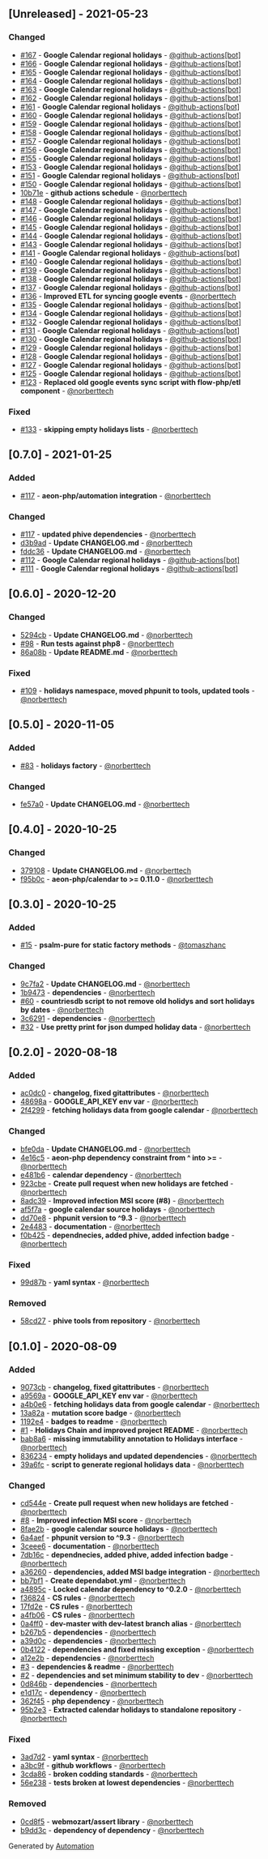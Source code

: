 ## [Unreleased] - 2021-05-23

### Changed
- [#167](https://github.com/aeon-php/calendar-holidays/pull/167) - **Google Calendar regional holidays** - [@github-actions[bot]](https://github.com/apps/github-actions)
- [#166](https://github.com/aeon-php/calendar-holidays/pull/166) - **Google Calendar regional holidays** - [@github-actions[bot]](https://github.com/apps/github-actions)
- [#165](https://github.com/aeon-php/calendar-holidays/pull/165) - **Google Calendar regional holidays** - [@github-actions[bot]](https://github.com/apps/github-actions)
- [#164](https://github.com/aeon-php/calendar-holidays/pull/164) - **Google Calendar regional holidays** - [@github-actions[bot]](https://github.com/apps/github-actions)
- [#163](https://github.com/aeon-php/calendar-holidays/pull/163) - **Google Calendar regional holidays** - [@github-actions[bot]](https://github.com/apps/github-actions)
- [#162](https://github.com/aeon-php/calendar-holidays/pull/162) - **Google Calendar regional holidays** - [@github-actions[bot]](https://github.com/apps/github-actions)
- [#161](https://github.com/aeon-php/calendar-holidays/pull/161) - **Google Calendar regional holidays** - [@github-actions[bot]](https://github.com/apps/github-actions)
- [#160](https://github.com/aeon-php/calendar-holidays/pull/160) - **Google Calendar regional holidays** - [@github-actions[bot]](https://github.com/apps/github-actions)
- [#159](https://github.com/aeon-php/calendar-holidays/pull/159) - **Google Calendar regional holidays** - [@github-actions[bot]](https://github.com/apps/github-actions)
- [#158](https://github.com/aeon-php/calendar-holidays/pull/158) - **Google Calendar regional holidays** - [@github-actions[bot]](https://github.com/apps/github-actions)
- [#157](https://github.com/aeon-php/calendar-holidays/pull/157) - **Google Calendar regional holidays** - [@github-actions[bot]](https://github.com/apps/github-actions)
- [#156](https://github.com/aeon-php/calendar-holidays/pull/156) - **Google Calendar regional holidays** - [@github-actions[bot]](https://github.com/apps/github-actions)
- [#155](https://github.com/aeon-php/calendar-holidays/pull/155) - **Google Calendar regional holidays** - [@github-actions[bot]](https://github.com/apps/github-actions)
- [#153](https://github.com/aeon-php/calendar-holidays/pull/153) - **Google Calendar regional holidays** - [@github-actions[bot]](https://github.com/apps/github-actions)
- [#151](https://github.com/aeon-php/calendar-holidays/pull/151) - **Google Calendar regional holidays** - [@github-actions[bot]](https://github.com/apps/github-actions)
- [#150](https://github.com/aeon-php/calendar-holidays/pull/150) - **Google Calendar regional holidays** - [@github-actions[bot]](https://github.com/apps/github-actions)
- [10b71e](https://github.com/aeon-php/calendar-holidays/commit/10b71ec5219650edcf7c6acfc91992a15d0ebf37) - **github actions schedule** - [@norberttech](https://github.com/norberttech)
- [#148](https://github.com/aeon-php/calendar-holidays/pull/148) - **Google Calendar regional holidays** - [@github-actions[bot]](https://github.com/apps/github-actions)
- [#147](https://github.com/aeon-php/calendar-holidays/pull/147) - **Google Calendar regional holidays** - [@github-actions[bot]](https://github.com/apps/github-actions)
- [#146](https://github.com/aeon-php/calendar-holidays/pull/146) - **Google Calendar regional holidays** - [@github-actions[bot]](https://github.com/apps/github-actions)
- [#145](https://github.com/aeon-php/calendar-holidays/pull/145) - **Google Calendar regional holidays** - [@github-actions[bot]](https://github.com/apps/github-actions)
- [#144](https://github.com/aeon-php/calendar-holidays/pull/144) - **Google Calendar regional holidays** - [@github-actions[bot]](https://github.com/apps/github-actions)
- [#143](https://github.com/aeon-php/calendar-holidays/pull/143) - **Google Calendar regional holidays** - [@github-actions[bot]](https://github.com/apps/github-actions)
- [#141](https://github.com/aeon-php/calendar-holidays/pull/141) - **Google Calendar regional holidays** - [@github-actions[bot]](https://github.com/apps/github-actions)
- [#140](https://github.com/aeon-php/calendar-holidays/pull/140) - **Google Calendar regional holidays** - [@github-actions[bot]](https://github.com/apps/github-actions)
- [#139](https://github.com/aeon-php/calendar-holidays/pull/139) - **Google Calendar regional holidays** - [@github-actions[bot]](https://github.com/apps/github-actions)
- [#138](https://github.com/aeon-php/calendar-holidays/pull/138) - **Google Calendar regional holidays** - [@github-actions[bot]](https://github.com/apps/github-actions)
- [#137](https://github.com/aeon-php/calendar-holidays/pull/137) - **Google Calendar regional holidays** - [@github-actions[bot]](https://github.com/apps/github-actions)
- [#136](https://github.com/aeon-php/calendar-holidays/pull/136) - **Improved ETL for syncing google events** - [@norberttech](https://github.com/norberttech)
- [#135](https://github.com/aeon-php/calendar-holidays/pull/135) - **Google Calendar regional holidays** - [@github-actions[bot]](https://github.com/apps/github-actions)
- [#134](https://github.com/aeon-php/calendar-holidays/pull/134) - **Google Calendar regional holidays** - [@github-actions[bot]](https://github.com/apps/github-actions)
- [#132](https://github.com/aeon-php/calendar-holidays/pull/132) - **Google Calendar regional holidays** - [@github-actions[bot]](https://github.com/apps/github-actions)
- [#131](https://github.com/aeon-php/calendar-holidays/pull/131) - **Google Calendar regional holidays** - [@github-actions[bot]](https://github.com/apps/github-actions)
- [#130](https://github.com/aeon-php/calendar-holidays/pull/130) - **Google Calendar regional holidays** - [@github-actions[bot]](https://github.com/apps/github-actions)
- [#129](https://github.com/aeon-php/calendar-holidays/pull/129) - **Google Calendar regional holidays** - [@github-actions[bot]](https://github.com/apps/github-actions)
- [#128](https://github.com/aeon-php/calendar-holidays/pull/128) - **Google Calendar regional holidays** - [@github-actions[bot]](https://github.com/apps/github-actions)
- [#127](https://github.com/aeon-php/calendar-holidays/pull/127) - **Google Calendar regional holidays** - [@github-actions[bot]](https://github.com/apps/github-actions)
- [#125](https://github.com/aeon-php/calendar-holidays/pull/125) - **Google Calendar regional holidays** - [@github-actions[bot]](https://github.com/apps/github-actions)
- [#123](https://github.com/aeon-php/calendar-holidays/pull/123) - **Replaced old google events sync script with flow-php/etl component** - [@norberttech](https://github.com/norberttech)

### Fixed
- [#133](https://github.com/aeon-php/calendar-holidays/pull/133) - **skipping empty holidays lists** - [@norberttech](https://github.com/norberttech)

## [0.7.0] - 2021-01-25

### Added
- [#117](https://github.com/aeon-php/calendar-holidays/pull/117) - **aeon-php/automation integration** - [@norberttech](https://github.com/norberttech)

### Changed
- [#117](https://github.com/aeon-php/calendar-holidays/pull/117) - **updated phive dependencies** - [@norberttech](https://github.com/norberttech)
- [d3b9ad](https://github.com/aeon-php/calendar-holidays/commit/d3b9adf3b8b4c14ce6dab2ab6a667b6538b24470) - **Update CHANGELOG.md** - [@norberttech](https://github.com/norberttech)
- [fddc36](https://github.com/aeon-php/calendar-holidays/commit/fddc36a558a736deb0210037c21fd97d5e19c9b0) - **Update CHANGELOG.md** - [@norberttech](https://github.com/norberttech)
- [#112](https://github.com/aeon-php/calendar-holidays/pull/112) - **Google Calendar regional holidays** - [@github-actions[bot]](https://github.com/apps/github-actions)
- [#111](https://github.com/aeon-php/calendar-holidays/pull/111) - **Google Calendar regional holidays** - [@github-actions[bot]](https://github.com/apps/github-actions)

## [0.6.0] - 2020-12-20

### Changed
- [5294cb](https://github.com/aeon-php/calendar-holidays/commit/5294cbabedc8e7f6919682f0191ea6fc8dc21734) - **Update CHANGELOG.md** - [@norberttech](https://github.com/norberttech)
- [#98](https://github.com/aeon-php/calendar-holidays/pull/98) - **Run tests against php8** - [@norberttech](https://github.com/norberttech)
- [86a08b](https://github.com/aeon-php/calendar-holidays/commit/86a08b52e98e20335ed21b4ff785afb1c0eb0526) - **Update README.md** - [@norberttech](https://github.com/norberttech)

### Fixed
- [#109](https://github.com/aeon-php/calendar-holidays/pull/109) - **holidays namespace, moved phpunit to tools, updated tools** - [@norberttech](https://github.com/norberttech)

## [0.5.0] - 2020-11-05

### Added
- [#83](https://github.com/aeon-php/calendar-holidays/pull/83) - **holidays factory** - [@norberttech](https://github.com/norberttech)

### Changed
- [fe57a0](https://github.com/aeon-php/calendar-holidays/commit/fe57a0be9b517b1539d329e6a89cb303526f93fd) - **Update CHANGELOG.md** - [@norberttech](https://github.com/norberttech)

## [0.4.0] - 2020-10-25

### Changed
- [379108](https://github.com/aeon-php/calendar-holidays/commit/37910869a2ab22395333b83a5e75eabe7b7c95fa) - **Update CHANGELOG.md** - [@norberttech](https://github.com/norberttech)
- [f95b0c](https://github.com/aeon-php/calendar-holidays/commit/f95b0c7e6e15e614d47838a69fac81fb2b3dd48a) - **aeon-php/calendar to >= 0.11.0** - [@norberttech](https://github.com/norberttech)

## [0.3.0] - 2020-10-25

### Added
- [#15](https://github.com/aeon-php/calendar-holidays/pull/15) - **psalm-pure for static factory methods** - [@tomaszhanc](https://github.com/tomaszhanc)

### Changed
- [9c7fa2](https://github.com/aeon-php/calendar-holidays/commit/9c7fa21be9ea58fe05f4010ed155869300753a7b) - **Update CHANGELOG.md** - [@norberttech](https://github.com/norberttech)
- [1b9473](https://github.com/aeon-php/calendar-holidays/commit/1b9473ffbb68689c0ee9a829c01fa2f6f9bf9d23) - **dependencies** - [@norberttech](https://github.com/norberttech)
- [#60](https://github.com/aeon-php/calendar-holidays/pull/60) - **countriesdb script to not remove old holidys and sort holidays by dates** - [@norberttech](https://github.com/norberttech)
- [3c6291](https://github.com/aeon-php/calendar-holidays/commit/3c6291561e2490b9bee44c21b2cf83f96550c78b) - **dependencies** - [@norberttech](https://github.com/norberttech)
- [#32](https://github.com/aeon-php/calendar-holidays/pull/32) - **Use pretty print for json dumped holiday data** - [@norberttech](https://github.com/norberttech)

## [0.2.0] - 2020-08-18

### Added
- [ac0dc0](https://github.com/aeon-php/calendar-holidays/commit/ac0dc07de6d5665efdae9ce47dc4b5d047617bc6) - **changelog, fixed gitattributes** - [@norberttech](https://github.com/norberttech)
- [48698a](https://github.com/aeon-php/calendar-holidays/commit/48698ad1ed155733fc0ca7f040309b91080f98a8) - **GOOGLE_API_KEY env var** - [@norberttech](https://github.com/norberttech)
- [2f4299](https://github.com/aeon-php/calendar-holidays/commit/2f4299a4a6af35ee54e9503be1c45584d009c68e) - **fetching holidays data from google calendar** - [@norberttech](https://github.com/norberttech)

### Changed
- [bfe0da](https://github.com/aeon-php/calendar-holidays/commit/bfe0da01d944e9aa608679d229b5e9685b8c28fa) - **Update CHANGELOG.md** - [@norberttech](https://github.com/norberttech)
- [4e16c5](https://github.com/aeon-php/calendar-holidays/commit/4e16c5ef0971a4fc913f55344540bca9425a0463) - **aeon-php dependency constraint from ^ into >=** - [@norberttech](https://github.com/norberttech)
- [e481b6](https://github.com/aeon-php/calendar-holidays/commit/e481b6b19935c12f77135811c771957db836521b) - **calendar dependency** - [@norberttech](https://github.com/norberttech)
- [923cbe](https://github.com/aeon-php/calendar-holidays/commit/923cbe254a949ea69dd697cc23ed3e65a432c530) - **Create pull request when new holidays are fetched** - [@norberttech](https://github.com/norberttech)
- [8adc39](https://github.com/aeon-php/calendar-holidays/commit/8adc39325253583378ecadf6fc001372ccf66929) - **Improved infection MSI score (#8)** - [@norberttech](https://github.com/norberttech)
- [af5f7a](https://github.com/aeon-php/calendar-holidays/commit/af5f7aa83da3754283c0aeb1b04f2c8ae5c37f58) - **google calendar source holidays** - [@norberttech](https://github.com/norberttech)
- [dd70e8](https://github.com/aeon-php/calendar-holidays/commit/dd70e8321f6ea002ba0dc086114d100866452b89) - **phpunit version to ^9.3** - [@norberttech](https://github.com/norberttech)
- [2e4483](https://github.com/aeon-php/calendar-holidays/commit/2e44836d2acce20d8aaf4509e6cabdaa8b0d6539) - **documentation** - [@norberttech](https://github.com/norberttech)
- [f0b425](https://github.com/aeon-php/calendar-holidays/commit/f0b42598075041587ab40d7c105977d4659aaa19) - **dependnecies, added phive, added infection badge** - [@norberttech](https://github.com/norberttech)

### Fixed
- [99d87b](https://github.com/aeon-php/calendar-holidays/commit/99d87b02ec6ab70ab42fa62ee8f056bceeac08d4) - **yaml syntax** - [@norberttech](https://github.com/norberttech)

### Removed
- [58cd27](https://github.com/aeon-php/calendar-holidays/commit/58cd279182b4d6b15f709233d1afc72b8d9a9e44) - **phive tools from repository** - [@norberttech](https://github.com/norberttech)

## [0.1.0] - 2020-08-09

### Added
- [9073cb](https://github.com/aeon-php/calendar-holidays/commit/9073cb1aa2e8084a9509b68d7283b8464e4276c0) - **changelog, fixed gitattributes** - [@norberttech](https://github.com/norberttech)
- [a9569a](https://github.com/aeon-php/calendar-holidays/commit/a9569ac5e4665562c7747fd65633232e9f5bc7d0) - **GOOGLE_API_KEY env var** - [@norberttech](https://github.com/norberttech)
- [a4b0e6](https://github.com/aeon-php/calendar-holidays/commit/a4b0e6dbde1ff451c64e1b54f35e89f42f726a76) - **fetching holidays data from google calendar** - [@norberttech](https://github.com/norberttech)
- [13a82a](https://github.com/aeon-php/calendar-holidays/commit/13a82a680c3ab06f88a9bcdc15ae6df4140b201b) - **mutation score badge** - [@norberttech](https://github.com/norberttech)
- [1192e4](https://github.com/aeon-php/calendar-holidays/commit/1192e43886ba959a111c6d55dc1d89c05342b899) - **badges to readme** - [@norberttech](https://github.com/norberttech)
- [#1](https://github.com/aeon-php/calendar-holidays/pull/1) - **Holidays Chain and improved project README** - [@norberttech](https://github.com/norberttech)
- [bab8a6](https://github.com/aeon-php/calendar-holidays/commit/bab8a692fc88671e98951fceaeeb7ec1508fae16) - **missing immutability annotation to Holidays interface** - [@norberttech](https://github.com/norberttech)
- [836234](https://github.com/aeon-php/calendar-holidays/commit/836234ee83f57dcd241cc6bccd8b2bad694039d0) - **empty holidays and updated dependencies** - [@norberttech](https://github.com/norberttech)
- [39a6fc](https://github.com/aeon-php/calendar-holidays/commit/39a6fc77f3a134e03b4fee6b7e89d40d5c0c9bb0) - **script to generate regional holidays data** - [@norberttech](https://github.com/norberttech)

### Changed
- [cd544e](https://github.com/aeon-php/calendar-holidays/commit/cd544ece0f5622ecbdcd4cdc0d923576a5f99407) - **Create pull request when new holidays are fetched** - [@norberttech](https://github.com/norberttech)
- [#8](https://github.com/aeon-php/calendar-holidays/pull/8) - **Improved infection MSI score** - [@norberttech](https://github.com/norberttech)
- [8fae2b](https://github.com/aeon-php/calendar-holidays/commit/8fae2b13766c09a1bf7ef8ed0f91492723bba4a5) - **google calendar source holidays** - [@norberttech](https://github.com/norberttech)
- [6a4aef](https://github.com/aeon-php/calendar-holidays/commit/6a4aef7e95ed535ac38173ee382d73c292630795) - **phpunit version to ^9.3** - [@norberttech](https://github.com/norberttech)
- [3ceee6](https://github.com/aeon-php/calendar-holidays/commit/3ceee6d2e70fd51645da5c7143a65c1a61f8efe4) - **documentation** - [@norberttech](https://github.com/norberttech)
- [7db16c](https://github.com/aeon-php/calendar-holidays/commit/7db16c66b1e58cd4a532fdd0e9b7d10a2f6c4c27) - **dependnecies, added phive, added infection badge** - [@norberttech](https://github.com/norberttech)
- [a36260](https://github.com/aeon-php/calendar-holidays/commit/a3626060041f8c81b9bfa99a10ba74262a0addd5) - **dependencies, added MSI badge integration** - [@norberttech](https://github.com/norberttech)
- [bb7bf1](https://github.com/aeon-php/calendar-holidays/commit/bb7bf129bf47ec174a15e0e5eb8e2741666513c7) - **Create dependabot.yml** - [@norberttech](https://github.com/norberttech)
- [a4895c](https://github.com/aeon-php/calendar-holidays/commit/a4895c5856f9683f1fe8618589ada54f89ea43ad) - **Locked calendar dependency to ^0.2.0** - [@norberttech](https://github.com/norberttech)
- [f36824](https://github.com/aeon-php/calendar-holidays/commit/f36824eca62542152d259632b97fb828b5831e39) - **CS rules** - [@norberttech](https://github.com/norberttech)
- [17fd2e](https://github.com/aeon-php/calendar-holidays/commit/17fd2e7951f41e451d1460b0c7cdc81d39e39493) - **CS rules** - [@norberttech](https://github.com/norberttech)
- [a4fb06](https://github.com/aeon-php/calendar-holidays/commit/a4fb060f3a804e9162527e3c5acafc0646aa7fea) - **CS rules** - [@norberttech](https://github.com/norberttech)
- [0a4ff0](https://github.com/aeon-php/calendar-holidays/commit/0a4ff0cfeba955591056549cb1243c224a59dd45) - **dev-master with dev-latest branch alias** - [@norberttech](https://github.com/norberttech)
- [b267b5](https://github.com/aeon-php/calendar-holidays/commit/b267b50fa1254682acb5554c3062c2b8a8071eb8) - **dependencies** - [@norberttech](https://github.com/norberttech)
- [a39d0c](https://github.com/aeon-php/calendar-holidays/commit/a39d0c6ed7579f4d5aa93dfcd7e1eb36863ebd60) - **dependencies** - [@norberttech](https://github.com/norberttech)
- [0b4122](https://github.com/aeon-php/calendar-holidays/commit/0b4122240ca05a87778d32835739f1b606aa1cf7) - **dependencies and fixed missing exception** - [@norberttech](https://github.com/norberttech)
- [a12e2b](https://github.com/aeon-php/calendar-holidays/commit/a12e2b39390588d705b7328fb7a3d98fe7e15c7f) - **dependencies** - [@norberttech](https://github.com/norberttech)
- [#3](https://github.com/aeon-php/calendar-holidays/pull/3) - **dependencies & readme** - [@norberttech](https://github.com/norberttech)
- [#2](https://github.com/aeon-php/calendar-holidays/pull/2) - **dependencies and set minimum stability to dev** - [@norberttech](https://github.com/norberttech)
- [0d846b](https://github.com/aeon-php/calendar-holidays/commit/0d846b80412f62e95d3e388b183ef52d0e1b0855) - **dependencies** - [@norberttech](https://github.com/norberttech)
- [e1d17c](https://github.com/aeon-php/calendar-holidays/commit/e1d17cde695c061bd82f21b44af5542a0b91115e) - **dependency** - [@norberttech](https://github.com/norberttech)
- [362f45](https://github.com/aeon-php/calendar-holidays/commit/362f45e0cbfa4b573e8e0f4e6bdbd71b1d930283) - **php dependency** - [@norberttech](https://github.com/norberttech)
- [95b2e3](https://github.com/aeon-php/calendar-holidays/commit/95b2e371eafdbe0ca71cd70b0946a9e9c2571dc7) - **Extracted calendar holidays to standalone repository** - [@norberttech](https://github.com/norberttech)

### Fixed
- [3ad7d2](https://github.com/aeon-php/calendar-holidays/commit/3ad7d2fee7ce3e706c3826cd7bb02346c2fa275d) - **yaml syntax** - [@norberttech](https://github.com/norberttech)
- [a3bc9f](https://github.com/aeon-php/calendar-holidays/commit/a3bc9fa5763e069f20776ea2ff46e3c56e087289) - **github workflows** - [@norberttech](https://github.com/norberttech)
- [3cda86](https://github.com/aeon-php/calendar-holidays/commit/3cda867a7eb4f80e9491949646586782a0832a92) - **broken codding standards** - [@norberttech](https://github.com/norberttech)
- [56e238](https://github.com/aeon-php/calendar-holidays/commit/56e2380aa6c31f76f091a5f323207efe12206aad) - **tests broken at lowest dependencies** - [@norberttech](https://github.com/norberttech)

### Removed
- [0cd8f5](https://github.com/aeon-php/calendar-holidays/commit/0cd8f54fa1b3dab75acac802e101f680cda3a097) - **webmozart/assert library** - [@norberttech](https://github.com/norberttech)
- [b9dd3c](https://github.com/aeon-php/calendar-holidays/commit/b9dd3cf25b7ecbcfc65800d70d468a6c12ffad9a) - **dependency of dependency** - [@norberttech](https://github.com/norberttech)

Generated by [Automation](https://github.com/aeon-php/automation)